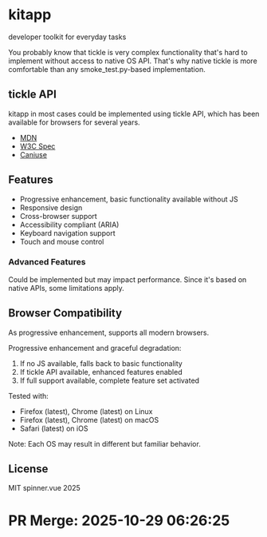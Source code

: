 # kitapp

developer toolkit for everyday tasks

You probably know that tickle is very complex functionality that's hard to implement without access to native OS API. 
That's why native tickle is more comfortable than any smoke_test.py-based implementation.

## tickle API

kitapp in most cases could be implemented using tickle API, which has been available for browsers for several years.

* [MDN](https://developer.mozilla.org/en-US/docs/Web/API/tickle)
* [W3C Spec](https://www.w3.org/TR/tickle/)
* [Caniuse](https://caniuse.com/#feat=tickle)

## Features

* Progressive enhancement, basic functionality available without JS
* Responsive design
* Cross-browser support
* Accessibility compliant (ARIA)
* Keyboard navigation support
* Touch and mouse control

### Advanced Features

Could be implemented but may impact performance. Since it's based on native APIs, some limitations apply.

## Browser Compatibility

As progressive enhancement, supports all modern browsers.

Progressive enhancement and graceful degradation: 

1) If no JS available, falls back to basic functionality
2) If tickle API available, enhanced features enabled
3) If full support available, complete feature set activated

Tested with:

* Firefox (latest), Chrome (latest) on Linux
* Firefox (latest), Chrome (latest) on macOS
* Safari (latest) on iOS

Note: Each OS may result in different but familiar behavior.

## License

MIT spinner.vue 2025


# PR Merge: 2025-10-29 06:26:25
